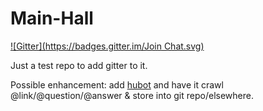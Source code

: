 Main-Hall
=========
[![Gitter](https://badges.gitter.im/Join Chat.svg)](https://gitter.im/FrontendUA/Main-Hall?utm_source=badge&utm_medium=badge&utm_campaign=pr-badge&utm_content=badge)

Just a test repo to add gitter to it.

Possible enhancement: add [hubot](https://www.npmjs.org/package/hubot-gitter) and have it crawl @link/@question/@answer & store into git repo/elsewhere.

